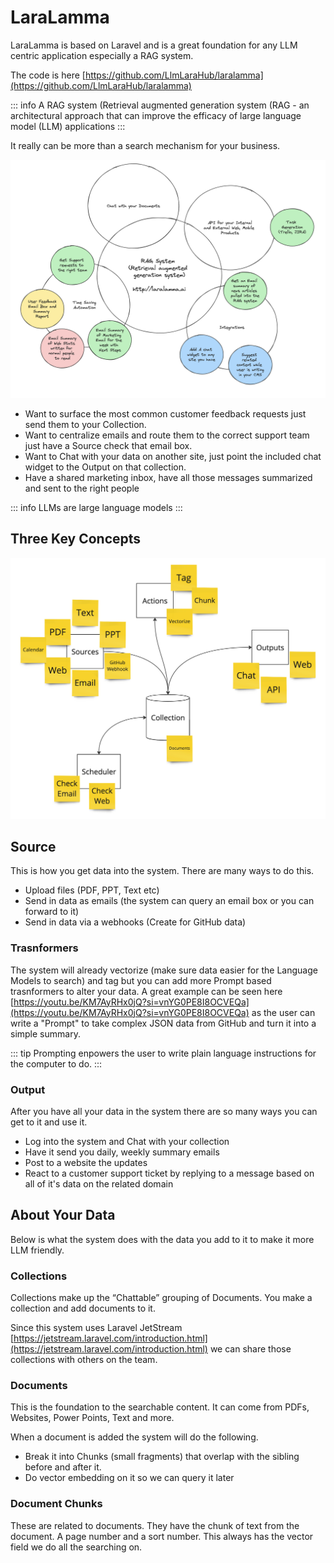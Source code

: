 # LaraLamma

LaraLamma is based on Laravel and is a great foundation for any LLM centric application
especially a RAG system.

The code is here [https://github.com/LlmLaraHub/laralamma](https://github.com/LlmLaraHub/laralamma)


::: info
A RAG system (Retrieval augmented generation system (RAG - an architectural approach that can improve the efficacy of large language model (LLM) applications
:::

It really can be more than a search mechanism for your business.

![](images/more.png)


  * Want to surface the most common customer feedback requests just send them to your Collection.
  * Want to centralize emails and route them to the correct support team just have a Source check that email box.
  * Want to Chat with your data on another site, just point the included chat widget to the Output on that collection.
  * Have a shared marketing inbox, have all those messages summarized and sent to the right people


::: info
LLMs are large language models
:::


## Three Key Concepts 

![](images/overview.jpg)

## Source

This is how you get data into the system. There are many ways to do this. 

  * Upload files (PDF, PPT, Text etc)
  * Send in data as emails (the system can query an email box or you can forward to it)
  * Send in data via a webhooks (Create for GitHub data)


### Trasnformers 

The system will already vectorize (make sure data easier for the Language Models to search) and tag but you can add more Prompt based trasnformers to alter your data. A great example can be seen here [https://youtu.be/KM7AyRHx0jQ?si=vnYG0PE8I8OCVEQa](https://youtu.be/KM7AyRHx0jQ?si=vnYG0PE8I8OCVEQa) as the user can write a "Prompt" to take complex JSON data from GitHub and turn it into a simple summary.

::: tip
Prompting enpowers the user to write plain language instructions for the computer to do.
:::

### Output

After you have all your data in the system there are so many ways you can get to it and use it.
  * Log into the system and Chat with your collection
  * Have it send you daily, weekly summary emails
  * Post to a website the updates
  * React to a customer support ticket by replying to a message based on all of it's data on the related domain

## About Your Data

Below is what the system does with the data you add to it to make it more LLM friendly.

### Collections

Collections make up the “Chattable” grouping of Documents. You make a collection and add documents to it.

Since this system uses Laravel JetStream [https://jetstream.laravel.com/introduction.html](https://jetstream.laravel.com/introduction.html) we can share those collections with others on the team.

### Documents

This is the foundation to the searchable content. It can come from PDFs, Websites, Power Points, Text and more.

When a document is added the system will do the following.

  * Break it into Chunks (small fragments) that overlap with the sibling before and after it.
  * Do vector embedding on it so we can query it later


### Document Chunks

These are related to documents. They have the chunk of text from the document. A page number and a sort number. This always has the vector field we do all the searching on.


